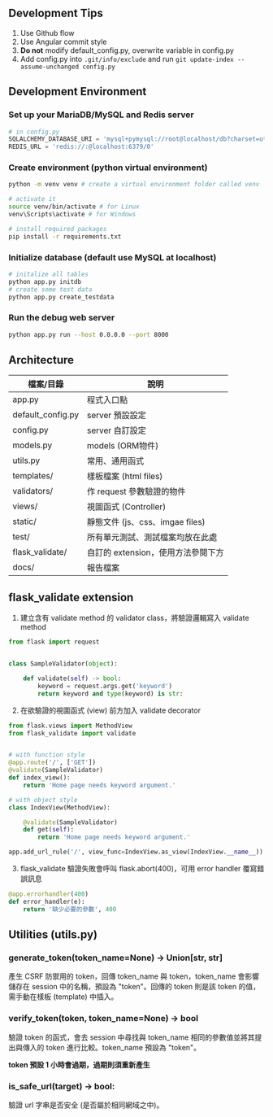 ## Development Tips

1. Use Github flow
2. Use Angular commit style
3. **Do not** modify default_config.py, overwrite variable in config.py
4. Add config.py into `.git/info/exclude` and run `git update-index --assume-unchanged config.py`

## Development Environment

### Set up your MariaDB/MySQL and Redis server

```python
# in config.py
SQLALCHEMY_DATABASE_URI = 'mysql+pymysql://root@localhost/db?charset=utf8mb4'
REDIS_URL = 'redis://:@localhost:6379/0'
```

### Create environment (python virtual environment)

```bash
python -m venv venv # create a virtual environment folder called venv

# activate it
source venv/bin/activate # for Linux
venv\Scripts\activate # for Windows

# install required packages
pip install -r requirements.txt
```

### Initialize database (default use MySQL at localhost)

```bash
# initalize all tables
python app.py initdb
# create some test data
python app.py create_testdata
```

### Run the debug web server

```bash
python app.py run --host 0.0.0.0 --port 8000
```

## Architecture
檔案/目錄|說明
------------------|-------------------
app.py            | 程式入口點
default_config.py | server 預設設定
config.py         | server 自訂設定
models.py         | models (ORM物件)
utils.py          | 常用、通用函式
templates/        | 樣板檔案 (html files)
validators/       | 作 request 參數驗證的物件
views/            | 視圖函式 (Controller)
static/           | 靜態文件 (js、css、imgae files)
test/             | 所有單元測試、測試檔案均放在此處
flask_validate/   | 自訂的 extension，使用方法參閱下方
docs/             | 報告檔案

## flask_validate extension

1. 建立含有 validate method 的 validator class，將驗證邏輯寫入 validate method

```python
from flask import request


class SampleValidator(object):

    def validate(self) -> bool:
        keyword = request.args.get('keyword')
        return keyword and type(keyword) is str:
```

2. 在欲驗證的視圖函式 (view) 前方加入 validate decorator

```python
from flask.views import MethodView
from flask_validate import validate


# with function style
@app.route('/', ['GET'])
@validate(SampleValidator)
def index_view():
    return 'Home page needs keyword argument.'

# with object style
class IndexView(MethodView):

    @validate(SampleValidator)
    def get(self):
        return 'Home page needs keyword argument.'

app.add_url_rule('/', view_func=IndexView.as_view(IndexView.__name__))
```

3. flask_validate 驗證失敗會呼叫 flask.abort(400)，可用 error handler 覆寫錯誤訊息

```python
@app.errorhandler(400)
def error_handler(e):
    return '缺少必要的參數', 400
```

## Utilities (utils.py)

### generate_token(token_name=None) -> Union[str, str]
產生 CSRF 防禦用的 token，回傳 token_name 與 token，token_name 會影響儲存在 session 中的名稱，預設為 "token"。回傳的 token 則是該 token 的值，需手動在樣板 (template) 中插入。

### verify_token(token, token_name=None) -> bool
驗證 token 的函式，會去 session 中尋找與 token_name 相同的參數值並將其提出與傳入的 token 進行比較。token_name 預設為 "token"。

**token 預設 1 小時會過期，過期則須重新產生**

### is_safe_url(target) -> bool:  
驗證 url 字串是否安全 (是否屬於相同網域之中)。
